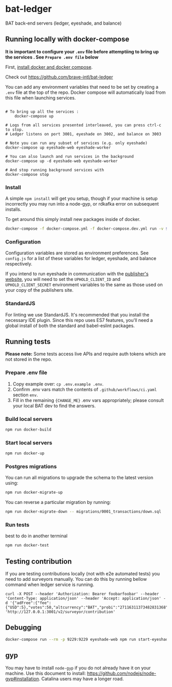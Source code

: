 # bat-ledger
BAT back-end servers (ledger, eyeshade, and balance)

## Running locally with docker-compose
**It is important to configure your `.env` file before attemptiing to bring up the services . See `Prepare .env file` below**

First, [install docker and docker compose](https://docs.docker.com/compose/install/).

Check out https://github.com/brave-intl/bat-ledger

You can add any environment variables that need to be set by creating a `.env`
file at the top of the repo. Docker compose will automatically load from this
file when launching services.

```

# To bring up all the services :
    docker-compose up

# Logs from all services presented interleaved, you can press ctrl-c to stop.
# Ledger listens on port 3001, eyeshade on 3002, and balance on 3003

# Note you can run any subset of services (e.g. only eyeshade)
docker-compose up eyeshade-web eyeshade-worker

# You can also launch and run services in the background
docker-compose up -d eyeshade-web eyeshade-worker

# And stop running background services with
docker-compose stop
```

### Install
A simple `npm install` will get you setup, though if your machine is setup incorrectly you may run into a node-gyp, or rdkafka error on subsequent installs.

To get around this simply install new packages inside of docker.

```bash
docker-compose -f docker-compose.yml -f docker-compose.dev.yml run -v $(pwd):/src -w /src eyeshade-web npm i uuid
```

### Configuration
Configuration variables are stored as environment preferences. See `config.js` for a list of these variables for ledger, eyeshade, and balance respectively.

If you intend to run eyeshade in communication with the [publisher's website](https://github.com/brave-intl/publishers), you will need to set the `UPHOLD_CLIENT_ID` and `UPHOLD_CLIENT_SECRET` environment variables to the same as those used on your copy of the publishers site.

### StandardJS
For linting we use StandardJS. It's recommended that you install the necessary IDE plugin. Since this repo uses ES7 features, you'll need a global install of both the standard and babel-eslint packages.


## Running tests

**Please note:** Some tests access live APIs and require auth tokens which are not stored in the repo.

### Prepare .env file

1. Copy example over: `cp .env.example .env`.
2. Confirm .env vars match the contents of `.github/workflows/ci.yaml` section `env`.
3. Fill in the remaining `{CHANGE_ME}` .env vars appropriately; please consult your local BAT dev to find the answers.

### Build local servers

```sh
npm run docker-build
```

### Start local servers

```sh
npm run docker-up
```
### Postgres migrations

You can run all migrations to upgrade the schema to the latest version using:

```sh
npm run docker-migrate-up
```

You can reverse a particular migration by running:

```sh
npm run docker-migrate-down -- migrations/0001_transactions/down.sql
```

### Run tests
best to do in another terminal

```sh
npm run docker-test
```

## Testing contribution

If you are testing contributions locally (not with e2e automated tests) you need to add surveyors manually.
You can do this by running bellow command when ledger service is running.
```
curl -X POST --header 'Authorization: Bearer foobarfoobar' --header 'Content-Type: application/json' --header 'Accept: application/json' -d '{"adFree":{"fee":{"USD":5},"votes":50,"altcurrency":"BAT","probi":"27116311373482831368"}}' 'http://127.0.0.1:3001/v2/surveyor/contribution'
```

## Debugging
```sh
docker-compose run --rm -p 9229:9229 eyeshade-web npm run start-eyeshade -- --inspect=0.0.0.0
```

## gyp

You may have to install `node-gyp` if you do not already have it on your machine. Use this document to install: https://github.com/nodejs/node-gyp#installation. Catalina users may have a longer road.
